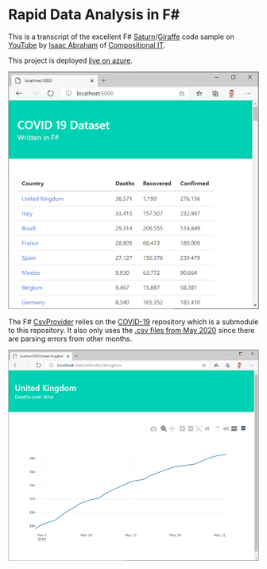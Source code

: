 # Rapid Data Analysis in F#

This is a transcript of the excellent F# [Saturn](https://saturnframework.org/)/[Giraffe](https://giraffe.wiki/) code sample on [YouTube](https://www.youtube.com/playlist?list=PLlzAi3ycg2x0_7KdzjwsR-6b6yuRQ8wBS)
by [Isaac Abraham](https://github.com/isaacabraham)
of [Compositional IT](https://www.compositional-it.com/).

This project is deployed [live on azure](https://saturntest-arlorean.azurewebsites.net/).

![](docs/HomePage.png)

The F# [CsvProvider](https://fsharp.github.io/FSharp.Data/library/CsvProvider.html) relies on the [COVID-19](https://github.com/CSSEGISandData/COVID-19) repository
which is a submodule to this repository.
It also only uses the [.csv files from May 2020](https://github.com/CSSEGISandData/COVID-19/tree/master/csse_covid_19_data/csse_covid_19_daily_reports)
since there are parsing errors from other months.

![](docs/CountryPage.png)
